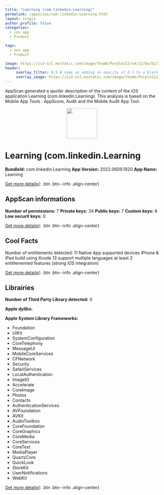 ```yaml
---
title: "Learning (com.linkedin.Learning)"
permalink: /apps/ios/com.linkedin.Learning.html
layout: single
author_profile: false
categories: 
  - ios app 
  - Product 

tags: 
  - ios app 
  - Product 

image: https://is3-ssl.mzstatic.com/image/thumb/Purple112/v4/22/ba/b2/22bab21d-af0e-4d8f-df8f-717661a43b70/AppIcon-1x_U007emarketing-0-6-0-85-220.png/512x512bb.jpg
header: 
     overlay_filter: 0.5 # same as adding an opacity of 0.5 to a black background
     overlay_image: https://is3-ssl.mzstatic.com/image/thumb/Purple112/v4/22/ba/b2/22bab21d-af0e-4d8f-df8f-717661a43b70/AppIcon-1x_U007emarketing-0-6-0-85-220.png/512x512bb.jpg
---
```

AppScan generated a spoiler description of the content of the iOS application Learning (com.linkedin.Learning). This analysis is based on the Mobile App Tools : AppScore, Audit and the Mobile Audit App Tool.

  
  
<div style="text-align: center;"><img src="https://is3-ssl.mzstatic.com/image/thumb/Purple112/v4/22/ba/b2/22bab21d-af0e-4d8f-df8f-717661a43b70/AppIcon-1x_U007emarketing-0-6-0-85-220.png/512x512bb.jpg" width="100" height="100"></div>  
  
# Learning (com.linkedin.Learning

**BundleId:** com.linkedin.Learning
**App Version:** 2022.0609.1920
**App Name:** Learning


[Get more details](/pricing.html){: .btn .btn--info .align-center}  
  
## AppScan informations 

**Number of permissions:** 7
**Private keys:** 34
**Public keys:** 7
**Custom keys:** 8
**Low securit keys:** 0
  
[Get more details](/pricing.html){: .btn .btn--info .align-center}

## Cool Facts

Number of entitlements detected: 11
Native App
supported devices iPhone & iPad
build using Xcode 13
support multiple languages
at least 2 entitlemented features (strong iOS integration)
  
[Get more details](/pricing.html){: .btn .btn--info .align-center}

## Librairies 
**Number of Third Party Library detected:** 0

**Apple dylibs:**


**Apple System Library Frameworks:**
- Foundation
- UIKit
- SystemConfiguration
- CoreTelephony
- MessageUI
- MobileCoreServices
- CFNetwork
- Security
- SafariServices
- LocalAuthentication
- ImageIO
- Accelerate
- CoreImage
- Photos
- Contacts
- AuthenticationServices
- AVFoundation
- AVKit
- AudioToolbox
- CoreFoundation
- CoreGraphics
- CoreMedia
- CoreServices
- CoreText
- MediaPlayer
- QuartzCore
- QuickLook
- StoreKit
- UserNotifications
- WebKit


  
[Get more details](/pricing.html){: .btn .btn--info .align-center}


